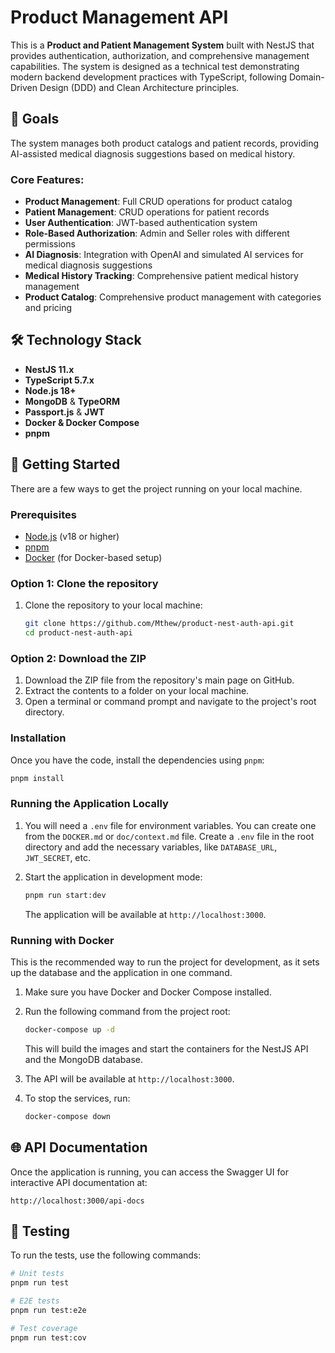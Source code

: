 # Product Management API

This is a **Product and Patient Management System** built with NestJS that provides authentication, authorization, and comprehensive management capabilities. The system is designed as a technical test demonstrating modern backend development practices with TypeScript, following Domain-Driven Design (DDD) and Clean Architecture principles.

## 🎯 Goals

The system manages both product catalogs and patient records, providing AI-assisted medical diagnosis suggestions based on medical history.

### Core Features:

- **Product Management**: Full CRUD operations for product catalog
- **Patient Management**: CRUD operations for patient records
- **User Authentication**: JWT-based authentication system
- **Role-Based Authorization**: Admin and Seller roles with different permissions
- **AI Diagnosis**: Integration with OpenAI and simulated AI services for medical diagnosis suggestions
- **Medical History Tracking**: Comprehensive patient medical history management
- **Product Catalog**: Comprehensive product management with categories and pricing

## 🛠️ Technology Stack

- **NestJS 11.x**
- **TypeScript 5.7.x**
- **Node.js 18+**
- **MongoDB** & **TypeORM**
- **Passport.js** & **JWT**
- **Docker & Docker Compose**
- **pnpm**

## 🚀 Getting Started

There are a few ways to get the project running on your local machine.

### Prerequisites

- [Node.js](https://nodejs.org/en/) (v18 or higher)
- [pnpm](https://pnpm.io/installation)
- [Docker](https://www.docker.com/get-started) (for Docker-based setup)

### Option 1: Clone the repository

1.  Clone the repository to your local machine:
    ```bash
    git clone https://github.com/Mthew/product-nest-auth-api.git
    cd product-nest-auth-api
    ```

### Option 2: Download the ZIP

1.  Download the ZIP file from the repository's main page on GitHub.
2.  Extract the contents to a folder on your local machine.
3.  Open a terminal or command prompt and navigate to the project's root directory.

### Installation

Once you have the code, install the dependencies using `pnpm`:

```bash
pnpm install
```

### Running the Application Locally

1.  You will need a `.env` file for environment variables. You can create one from the `DOCKER.md` or `doc/context.md` file. Create a `.env` file in the root directory and add the necessary variables, like `DATABASE_URL`, `JWT_SECRET`, etc.

2.  Start the application in development mode:
    ```bash
    pnpm run start:dev
    ```
    The application will be available at `http://localhost:3000`.

### Running with Docker

This is the recommended way to run the project for development, as it sets up the database and the application in one command.

1.  Make sure you have Docker and Docker Compose installed.
2.  Run the following command from the project root:

    ```bash
    docker-compose up -d
    ```

    This will build the images and start the containers for the NestJS API and the MongoDB database.

3.  The API will be available at `http://localhost:3000`.
4.  To stop the services, run:
    ```bash
    docker-compose down
    ```

## 🌐 API Documentation

Once the application is running, you can access the Swagger UI for interactive API documentation at:

`http://localhost:3000/api-docs`

## 🧪 Testing

To run the tests, use the following commands:

```bash
# Unit tests
pnpm run test

# E2E tests
pnpm run test:e2e

# Test coverage
pnpm run test:cov
```
